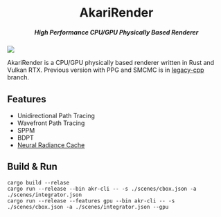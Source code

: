 <h1 align="center">AkariRender</h1>
<h5 align="center">High Performance CPU/GPU Physically Based Renderer</h5>

![](gallery/beauty4k.png)

AkariRender is a CPU/GPU physically based renderer written in Rust and Vulkan RTX.
Previous version with PPG and SMCMC is in [legacy-cpp](https://github.com/shiinamiyuki/akari_render/tree/legacy-cpp) branch.



## Features
- Unidirectional Path Tracing
- Wavefront Path Tracing
- SPPM
- BDPT
- [Neural Radiance Cache](https://arxiv.org/pdf/2106.12372.pdf)

## Build & Run
```
cargo build --relase
cargo run --release --bin akr-cli -- -s ./scenes/cbox.json -a ./scenes/integrator.json
cargo run --release --features gpu --bin akr-cli -- -s ./scenes/cbox.json -a ./scenes/integrator.json --gpu
```
